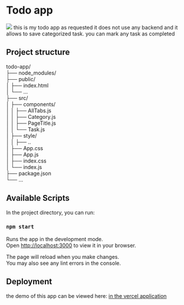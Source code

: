 # Todo app
<img src="https://i.imgur.com/pqUcplz.png">
this is my todo app as requested it does not use any backend and it allows to save categorized task.
you can mark any task as completed

## Project structure
todo-app/ <br>
├── node_modules/ <br>
├── public/ <br>
│  ├── index.html  <br>
│  └── ... <br>
├── src/ <br>
│  ├── components/ <br>
│  │  ├── AllTabs.js <br>
│  │  ├── Category.js <br>
│  │  ├── PageTitle.js <br>
│  │  └── Task.js <br>
│  ├── style/ <br>
│  │  ├── .. <br>
│  ├── App.css <br>
│  ├── App.js <br>
│  ├── index.css <br>
│  └── index.js <br>
├── package.json <br>
└── ... <br>


## Available Scripts

In the project directory, you can run:

### `npm start`

Runs the app in the development mode.\
Open [http://localhost:3000](http://localhost:3000) to view it in your browser.

The page will reload when you make changes.\
You may also see any lint errors in the console.


## Deployment

the demo of this app can be viewed here: [in the vercel application](https://todoapp-sable-pi.vercel.app/)


